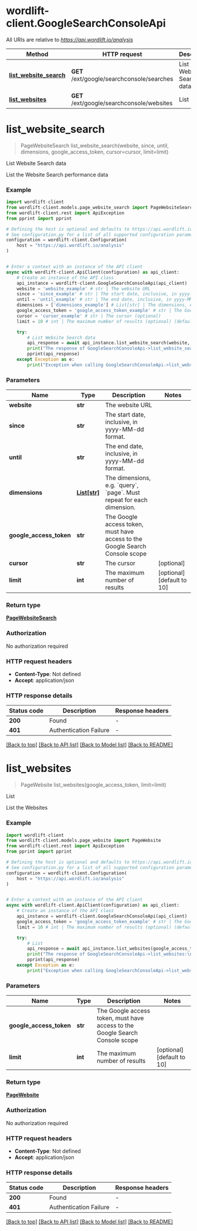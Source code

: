 # wordlift-client.GoogleSearchConsoleApi

All URIs are relative to *https://api.wordlift.io/analysis*

Method | HTTP request | Description
------------- | ------------- | -------------
[**list_website_search**](GoogleSearchConsoleApi.md#list_website_search) | **GET** /ext/google/searchconsole/searches | List Website Search data
[**list_websites**](GoogleSearchConsoleApi.md#list_websites) | **GET** /ext/google/searchconsole/websites | List


# **list_website_search**
> PageWebsiteSearch list_website_search(website, since, until, dimensions, google_access_token, cursor=cursor, limit=limit)

List Website Search data

List the Website Search performance data

### Example


```python
import wordlift-client
from wordlift-client.models.page_website_search import PageWebsiteSearch
from wordlift-client.rest import ApiException
from pprint import pprint

# Defining the host is optional and defaults to https://api.wordlift.io/analysis
# See configuration.py for a list of all supported configuration parameters.
configuration = wordlift-client.Configuration(
    host = "https://api.wordlift.io/analysis"
)


# Enter a context with an instance of the API client
async with wordlift-client.ApiClient(configuration) as api_client:
    # Create an instance of the API class
    api_instance = wordlift-client.GoogleSearchConsoleApi(api_client)
    website = 'website_example' # str | The website URL
    since = 'since_example' # str | The start date, inclusive, in yyyy-MM-dd format.
    until = 'until_example' # str | The end date, inclusive, in yyyy-MM-dd format.
    dimensions = ['dimensions_example'] # List[str] | The dimensions, e.g. `query`, `page`. Must repeat for each dimension.
    google_access_token = 'google_access_token_example' # str | The Google access token, must have access to the Google Search Console scope
    cursor = 'cursor_example' # str | The cursor (optional)
    limit = 10 # int | The maximum number of results (optional) (default to 10)

    try:
        # List Website Search data
        api_response = await api_instance.list_website_search(website, since, until, dimensions, google_access_token, cursor=cursor, limit=limit)
        print("The response of GoogleSearchConsoleApi->list_website_search:\n")
        pprint(api_response)
    except Exception as e:
        print("Exception when calling GoogleSearchConsoleApi->list_website_search: %s\n" % e)
```



### Parameters


Name | Type | Description  | Notes
------------- | ------------- | ------------- | -------------
 **website** | **str**| The website URL | 
 **since** | **str**| The start date, inclusive, in yyyy-MM-dd format. | 
 **until** | **str**| The end date, inclusive, in yyyy-MM-dd format. | 
 **dimensions** | [**List[str]**](str.md)| The dimensions, e.g. &#x60;query&#x60;, &#x60;page&#x60;. Must repeat for each dimension. | 
 **google_access_token** | **str**| The Google access token, must have access to the Google Search Console scope | 
 **cursor** | **str**| The cursor | [optional] 
 **limit** | **int**| The maximum number of results | [optional] [default to 10]

### Return type

[**PageWebsiteSearch**](PageWebsiteSearch.md)

### Authorization

No authorization required

### HTTP request headers

 - **Content-Type**: Not defined
 - **Accept**: application/json

### HTTP response details

| Status code | Description | Response headers |
|-------------|-------------|------------------|
**200** | Found |  -  |
**401** | Authentication Failure |  -  |

[[Back to top]](#) [[Back to API list]](../README.md#documentation-for-api-endpoints) [[Back to Model list]](../README.md#documentation-for-models) [[Back to README]](../README.md)

# **list_websites**
> PageWebsite list_websites(google_access_token, limit=limit)

List

List the Websites

### Example


```python
import wordlift-client
from wordlift-client.models.page_website import PageWebsite
from wordlift-client.rest import ApiException
from pprint import pprint

# Defining the host is optional and defaults to https://api.wordlift.io/analysis
# See configuration.py for a list of all supported configuration parameters.
configuration = wordlift-client.Configuration(
    host = "https://api.wordlift.io/analysis"
)


# Enter a context with an instance of the API client
async with wordlift-client.ApiClient(configuration) as api_client:
    # Create an instance of the API class
    api_instance = wordlift-client.GoogleSearchConsoleApi(api_client)
    google_access_token = 'google_access_token_example' # str | The Google access token, must have access to the Google Search Console scope
    limit = 10 # int | The maximum number of results (optional) (default to 10)

    try:
        # List
        api_response = await api_instance.list_websites(google_access_token, limit=limit)
        print("The response of GoogleSearchConsoleApi->list_websites:\n")
        pprint(api_response)
    except Exception as e:
        print("Exception when calling GoogleSearchConsoleApi->list_websites: %s\n" % e)
```



### Parameters


Name | Type | Description  | Notes
------------- | ------------- | ------------- | -------------
 **google_access_token** | **str**| The Google access token, must have access to the Google Search Console scope | 
 **limit** | **int**| The maximum number of results | [optional] [default to 10]

### Return type

[**PageWebsite**](PageWebsite.md)

### Authorization

No authorization required

### HTTP request headers

 - **Content-Type**: Not defined
 - **Accept**: application/json

### HTTP response details

| Status code | Description | Response headers |
|-------------|-------------|------------------|
**200** | Found |  -  |
**401** | Authentication Failure |  -  |

[[Back to top]](#) [[Back to API list]](../README.md#documentation-for-api-endpoints) [[Back to Model list]](../README.md#documentation-for-models) [[Back to README]](../README.md)

